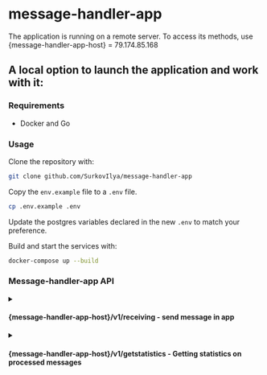 # message-handler-app

The application is running on a remote server. To access its methods, use {message-handler-app-host} = 79.174.85.168

## A local option to launch the application and work with it:
### Requirements
* Docker and Go
### Usage
Clone the repository with:
```bash
git clone github.com/SurkovIlya/message-handler-app
```
Copy the `env.example` file to a `.env` file.
```bash
cp .env.example .env
```
Update the postgres variables declared in the new `.env` to match your preference. 

Build and start the services with:
```bash
docker-compose up --build
```
### Message-handler-app API
<details>
<summary> <h4>{message-handler-app-host}/v1/receiving - send message in app</h4></summary>
  
#### Method: POST
#### Request: 
```json
{
	"value": "New message..."
}
```
#### Response:
```json
"OK"
```
</details>
<details>
<summary> <h4>{message-handler-app-host}/v1/getstatistics - Getting statistics on processed messages</h4></summary>
  
#### Method: GET

#### Response:
```json
{
	"handled": 7, // - count of messages processed
	"inProcess": 0 // - count of unprocessed messages
}
```
</details>



